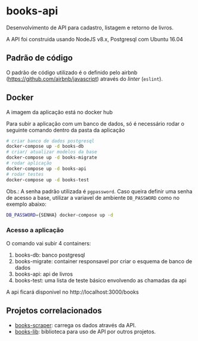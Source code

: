 # books-api

Desenvolvimento de API para cadastro, listagem e retorno de livros.

A API foi construida usando NodeJS v8.x, Postgresql com Ubuntu 16.04

## Padrão de código
O padrão de código utilizado é o definido pelo airbnb (https://github.com/airbnb/javascript) através do _linter_ (`eslint`).

## Docker
A imagem da aplicação está no docker hub

Para subir a aplicação com um banco de dados, só é necessário rodar o seguinte
comando dentro da pasta da aplicação
```bash
# criar banco de dados postgresql
docker-compose up -d books-db
# criar/ atualizar modelos da base
docker-compose up -d books-migrate
# rodar aplicação
docker-compose up -d books-api
# rodar testes
docker-compose up -d books-test
```
Obs.: A senha padrão utilizada é `pgpassword`.
Caso queira definir uma senha de acesso a base,
utilizar a variavel de ambiente `DB_PASSWORD`
como no exemplo abaixo:
```bash
DB_PASSWORD={SENHA} docker-compose up -d
```

### Acesso a aplicação
O comando vai subir 4 containers:

1. books-db: banco postgresql
2. books-migrate: container responsavel por criar o esquema de banco de dados
3. books-api: api de livros
4. books-test: uma lista de teste básico envolvendo as chamadas da api

A api ficará disponivel no http://localhost:3000/books


## Projetos correlacionados
- [books-scraper](https://github.com/gutogm/books-scraper): carrega os dados através da API.
- [books-lib](https://github.com/gutogm/books-lib): biblioteca para uso de API por outros projetos.